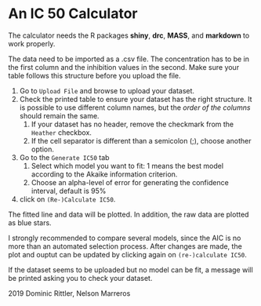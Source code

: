 An IC 50 Calculator
=======================

The calculator needs the R packages **shiny**, **drc**, **MASS**, and **markdown** to work properly.

The data need to be imported as a .csv file. The concentration has to be in the first column and the inhibition values in the second. Make sure your table follows this structure before you upload the file.

1. Go to `Upload File` and browse to upload your dataset.
2. Check the printed table to ensure your dataset has the right structure. It is possible to use different column names, but the *order of the columns* should remain the same.
    1. If your dataset has no header, remove the checkmark from the `Heather` checkbox.
    2. If the cell separator is different than a semicolon (;), choose another option.
3. Go to the `Generate IC50` tab
    1. Select which model you want to fit: 1 means the best model according to the Akaike information criterion.
    2. Choose an alpha-level of error for generating the confidence interval, default is 95%
4. click on `(Re-)Calculate IC50`.

The fitted line and data will be plotted. In addition, the raw data are plotted as blue stars.


I strongly recommended to compare several models, since the AIC is no more than an automated selection process. After changes are made, the plot and ouptut can be updated by clicking again on `(re-)calculate IC50`.

If the dataset seems to be uploaded but no model can be fit, a message will be printed asking you to check your dataset.




2019 Dominic Rittler, Nelson Marreros
